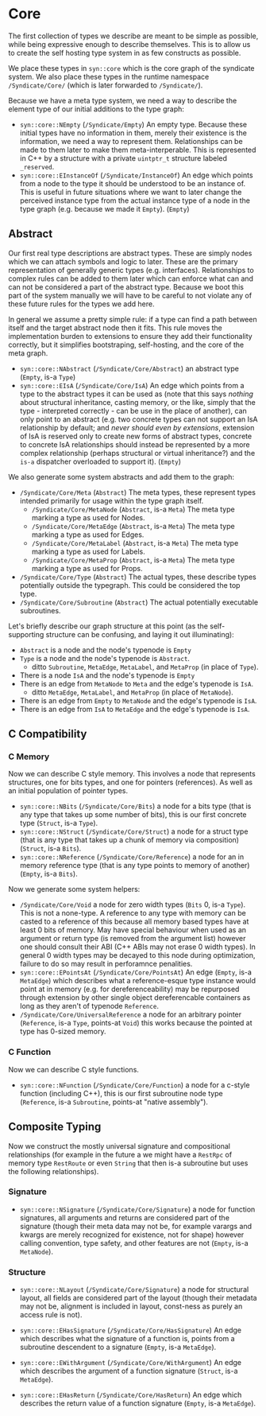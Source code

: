 # Core

The first collection of types we describe are meant to be simple as possible, while being expressive enough to describe themselves. This is to allow us to create the self hosting type system in as few constructs as possible.

We place these types in `syn::core` which is the core graph of the syndicate system. We also place these types in the runtime namespace `/Syndicate/Core/` (which is later forwarded to `/Syndicate/`).

Because we have a meta type system, we need a way to describe the element type of our initial additions to the type graph:

* `syn::core::NEmpty` (`/Syndicate/Empty`) An empty type. Because these initial types have no information in them, merely their existence is the information, we need a way to represent them. Relationships can be made to them later to make them meta-interperable. This is represented in C++ by a structure with a private `uintptr_t` structure labeled `_reserved`.
* `syn::core::EInstanceOf` (`/Syndicate/InstanceOf`) An edge which points from a node to the type it should be understood to be an instance of. This is useful in future situations where we want to later change the perceived instance type from the actual instance type of a node in the type graph (e.g. because we made it `Empty`). (`Empty`)

## Abstract

Our first real type descriptions are abstract types. These are simply nodes which we can attach symbols and logic to later. These are the primary representation of generally generic types (e.g. interfaces). Relationships to complex rules can be added to them later which can enforce what can and can not be considered a part of the abstract type. Because we boot this part of the system manually we will have to be careful to not violate any of these future rules for the types we add here.

In general we assume a pretty simple rule: if a type can find a path between itself and the target abstract node then it fits. This rule moves the implementation burden to extensions to ensure they add their functionality correctly, but it simplifies bootstraping, self-hosting, and the core of the meta graph.

* `syn::core::NAbstract` (`/Syndicate/Core/Abstract`) an abstract type (`Empty`, is-a `Type`)
* `syn::core::EIsA` (`/Syndicate/Core/IsA`) An edge which points from a type to the abstract types it can be used as (note that this says *nothing* about structural inheritance, casting memory, or the like, simply that the type - interpreted correctly - can be use in the place of another), can only point to an abstract (e.g. two concrete types can not support an IsA relationship by default; and *never should even by extensions*, extension of IsA is reserved only to create new forms of abstract types, concrete to concrete IsA relationships should instead be represented by a more complex relationship (perhaps structural or virtual inheritance?) and the `is-a` dispatcher overloaded to support it). (`Empty`)

We also generate some system abstracts and add them to the graph:

* `/Syndicate/Core/Meta` (`Abstract`) The meta types, these represent types intended primarily for usage within the type graph itself.
    * `/Syndicate/Core/MetaNode` (`Abstract`, is-a `Meta`) The meta type marking a type as used for Nodes.
    * `/Syndicate/Core/MetaEdge` (`Abstract`, is-a `Meta`) The meta type marking a type as used for Edges.
    * `/Syndicate/Core/MetaLabel` (`Abstract`, is-a `Meta`) The meta type marking a type as used for Labels.
    * `/Syndicate/Core/MetaProp` (`Abstract`, is-a `Meta`) The meta type marking a type as used for Props.
* `/Syndicate/Core/Type` (`Abstract`) The actual types, these describe types potentially outside the typegraph. This could be considered the top type.
* `/Syndicate/Core/Subroutine` (`Abstract`) The actual potentially executable subroutines.

Let's briefly describe our graph structure at this point (as the self-supporting structure can be confusing, and laying it out illuminating):
* `Abstract` is a node and the node's typenode is `Empty`
* `Type` is a node and the node's typenode is `Abstract`.
  * ditto `Subroutine`, `MetaEdge`, `MetaLabel`, and `MetaProp` (in place of `Type`).
* There is a node `IsA` and the node's typenode is `Empty`
* There is an edge from `MetaNode` to `Meta` and the edge's typenode is `IsA`.
  * ditto `MetaEdge`, `MetaLabel`, and `MetaProp` (in place of `MetaNode`).
* There is an edge from `Empty` to `MetaNode` and the edge's typenode is `IsA`.
* There is an edge from `IsA` to `MetaEdge` and the edge's typenode is `IsA`.

## C Compatibility

### C Memory

Now we can describe C style memory. This involves a node that represents structures, one for bits types, and one for pointers (references). As well as an initial population of pointer types.

* `syn::core::NBits` (`/Syndicate/Core/Bits`) a node for a bits type (that is any type that takes up some number of bits), this is our first concrete type (`Struct`, is-a `Type`).
* `syn::core::NStruct` (`/Syndicate/Core/Struct`) a node for a struct type (that is any type that takes up a chunk of memory via composition) (`Struct`, is-a `Bits`).
* `syn::core::NReference` (`/Syndicate/Core/Reference`) a node for an in memory reference type (that is any type points to memory of another) (`Empty`, is-a `Bits`).

Now we generate some system helpers:

* `/Syndicate/Core/Void` a node for zero width types (`Bits` 0, is-a `Type`). This is not a none-type. A reference to any type with memory can be casted to a reference of this because all memory based types have at least 0 bits of memory. May have special behaviour when used as an argument or return type (is removed from the argument list) however one should consult their ABI (C++ ABIs may not erase 0 width types). In general 0 width types may be decayed to this node during optimization, failure to do so may result in perforamnce penalities.
* `syn::core::EPointsAt` (`/Syndicate/Core/PointsAt`) An edge (`Empty`, is-a `MetaEdge`) which describes what a reference-esque type instance would point at in memory (e.g. for dereferenceability) may be repurposed through extension by other single object dereferencable containers as long as they aren't of typenode `Reference`.
* `/Syndicate/Core/UniversalReference` a node for an arbitrary pointer (`Reference`, is-a `Type`, points-at `Void`) this works because the pointed at type has 0-sized memory.

### C Function

Now we can describe C style functions.

* `syn::core::NFunction` (`/Syndicate/Core/Function`) a node for a c-style function (including C++), this is our first subroutine node type (`Reference`, is-a `Subroutine`, points-at "native assembly").

## Composite Typing

Now we construct the mostly universal signature and compositional relationships (for example in the future a we might have a `RestRpc` of memory type `RestRoute` or even `String` that then is-a subroutine but uses the following relationships).

### Signature

* `syn::core::NSignature` (`/Syndicate/Core/Signature`) a node for function signatures, all arguments and returns are considered part of the signature (though their meta data may not be, for example varargs and kwargs are merely recognized for existence, not for shape) however calling convention, type safety, and other features are not (`Empty`, is-a `MetaNode`).

### Structure

* `syn::core::NLayout` (`/Syndicate/Core/Signature`) a node for structural layout, all fields are considered part of the layout (though their metadata may not be, alignment is included in layout, const-ness as purely an access rule is not).


* `syn::core::EHasSignature` (`/Syndicate/Core/HasSignature`) An edge which describes what the signature of a function is, points from a subroutine descendent to a signature (`Empty`, is-a `MetaEdge`).
* `syn::core::EWithArgument` (`/Syndicate/Core/WithArgument`) An edge which describes the argument of a function signature (`Struct`, is-a `MetaEdge`).
* `syn::core::EHasReturn` (`/Syndicate/Core/HasReturn`) An edge which describes the return value of a function signature (`Empty`, is-a `MetaEdge`).